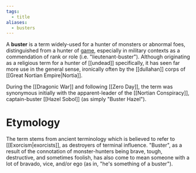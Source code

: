 ```yaml
---
tags:
  - title
aliases:
  - busters
---
```


A **buster** is a term widely-used for a hunter of monsters or abnormal foes, distinguished from a hunter of [game](https://en.m.wikipedia.org/wiki/Game_(hunting)), especially in military contexts as a commendation of rank or role (i.e. "lieutenant-buster"). Although originating as a religious term for a hunter of [[undead]] specifically, it has seen far more use in the general sense, ironically often by the [[dullahan]] corps of [[Great Nortian Empire|Nortia]].

During the [[Dragonic War]] and following [[Zero Day]], the term was synonymous initially with the apparent-leader of the [[Nortian Conspiracy]], captain-buster [[Hazel Sobol]] (as simply "Buster Hazel"). 

# Etymology
The term stems from ancient terminology which is believed to refer to [[Exorcism|exorcists]], as destroyers of terminal influence. "Buster", as a result of the connotation of monster-hunters being brave, tough, destructive, and sometimes foolish, has also come to mean someone with a lot of bravado, vice, and/or ego (as in, "he's something of a buster").
